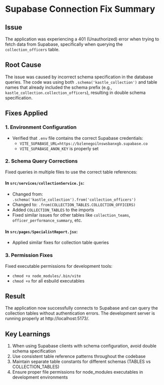 # Supabase Connection Fix Summary

## Issue
The application was experiencing a 401 (Unauthorized) error when trying to fetch data from Supabase, specifically when querying the `collection_officers` table.

## Root Cause
The issue was caused by incorrect schema specification in the database queries. The code was using both `.schema('kastle_collection')` and table names that already included the schema prefix (e.g., `kastle_collection.collection_officers`), resulting in double schema specification.

## Fixes Applied

### 1. Environment Configuration
- Verified that `.env` file contains the correct Supabase credentials:
  - `VITE_SUPABASE_URL=https://bzlenegoilnswsbanxgb.supabase.co`
  - `VITE_SUPABASE_ANON_KEY` is properly set

### 2. Schema Query Corrections
Fixed queries in multiple files to use the correct table references:

#### In `src/services/collectionService.js`:
- Changed from: `.schema('kastle_collection').from('collection_officers')`
- Changed to: `.from(COLLECTION_TABLES.COLLECTION_OFFICERS)`
- Added `COLLECTION_TABLES` to the imports
- Fixed similar issues for other tables like `collection_teams`, `officer_performance_summary`, etc.

#### In `src/pages/SpecialistReport.jsx`:
- Applied similar fixes for collection table queries

### 3. Permission Fixes
Fixed executable permissions for development tools:
- `chmod +x node_modules/.bin/vite`
- `chmod +x` for all esbuild executables

## Result
The application now successfully connects to Supabase and can query the collection tables without authentication errors. The development server is running properly at http://localhost:5173/.

## Key Learnings
1. When using Supabase clients with schema configuration, avoid double schema specification
2. Use consistent table reference patterns throughout the codebase
3. Maintain separate table constants for different schemas (TABLES vs COLLECTION_TABLES)
4. Ensure proper file permissions for node_modules executables in development environments